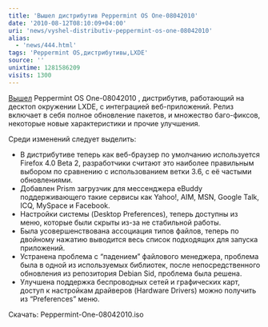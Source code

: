 ```yaml
---
title: 'Вышел дистрибутив Peppermint OS One-08042010'
date: '2010-08-12T08:10:09+04:00'
uri: 'news/vyshel-distributiv-peppermint-os-one-08042010'
alias: 
  - 'news/444.html'
tags: 'Peppermint OS,дистрибутивы,LXDE'
source: ''
unixtime: 1281586209
visits: 1300
---
```

[Вышел](http://peppermintos.com/2010/08/peppermint-os-one-respin-is-now-available/) Peppermint OS One-08042010 , дистрибутив, работающий на десктоп окружении LXDE, с интеграцией веб-приложений. Релиз включает в себя полное обновление пакетов, и множество баго-фиксов, некоторые новые характеристики и прочие улучшения.

Среди изменений следует выделить:

*   В дистрибутиве теперь как веб-браузер по умолчанию используется Firefox 4.0 Beta 2, разработчики считают это наиболее правильным выбором по сравнению с использованием ветки 3.6, с её частыми обновлениями.
*   Добавлен Prism загрузчик для мессенджера eBuddy поддерживающего такие сервисы как Yahoo!, AIM, MSN, Google Talk, ICQ, MySpace и Facebook.
*   Настройки системы (Desktop Preferences), теперь доступны из меню, которые были скрыты из-за не стабильной работы.
*   Была усовершенствована ассоциация типов файлов, теперь по двойному нажатию выводится весь список подходящих для запуска приложений.
*   Устранена проблема с “падением” файлового менеджера, проблема была в одной из используемых библиотек, после непосредственного обновления из репозитория Debian Sid, проблема была решена.
*   Улучшена поддержка беспроводных сетей и графических карт, доступ к настройкам драйверов (Hardware Drivers)  можно получить из “Preferences” меню.

Скачать: Peppermint-One-08042010.iso
